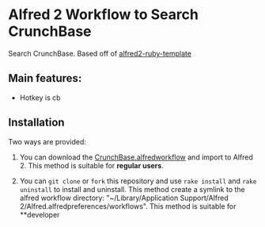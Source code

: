 # Alfred 2 Workflow to Search CrunchBase

Search CrunchBase. Based off of [alfred2-ruby-template]( https://github.com/zhaocai/alfred2-ruby-template )

## Main features:

* Hotkey is cb

## Installation

Two ways are provided:

1. You can download the [CrunchBase.alfredworkflow](https://github.com/haidersabri/alfred2-crunchbase-workflow/raw/master/CrunchBase.alfredworkflow) and import to Alfred 2. This method is suitable for **regular users**.

2. You can `git clone` or `fork` this repository and use `rake install` and `rake uninstall` to install and uninstall.
This method create a symlink to the alfred workflow directory: "~/Library/Application Support/Alfred 2/Alfred.alfredpreferences/workflows". This method is suitable for **developer

